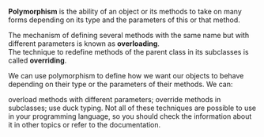 **Polymorphism** is the ability of an object or its methods to take on many forms depending on its type and the parameters of this or that method.  

The mechanism of defining several methods with the same name but with different parameters is known as **overloading**.  
The technique to redefine methods of the parent class in its subclasses is called **overriding**.


We can use polymorphism to define how we want our objects to behave depending on their type or the parameters of their methods. We can:

overload methods with different parameters;
override methods in subclasses;
use duck typing.
Not all of these techniques are possible to use in your programming language, so you should check the information about it in other topics or refer to the documentation.
